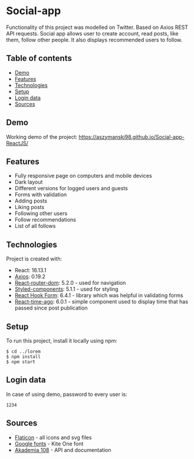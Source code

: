 # Social-app
Functionality of this project was modelled on Twitter. Based on Axios REST API requests. Social app allows user to create account, read posts, like them, follow other people. It also displays recommended users to follow.

## Table of contents
* [Demo](#demo)
* [Features](#features)
* [Technologies](#technologies)
* [Setup](#setup)
* [Login data](#login-data)
* [Sources](#sources)

## Demo
Working demo of the project: https://aszymanski98.github.io/Social-app-ReactJS/

## Features
* Fully responsive page on computers and mobile devices
* Dark layout
* Different versions for logged users and guests
* Forms with validation
* Adding posts
* Liking posts
* Following other users
* Follow recommendations
* List of all follows
	
## Technologies
Project is created with:
* React: 16.13.1
* [Axios](https://www.npmjs.com/package/react-axios): 0.19.2
* [React-router-dom](https://github.com/ReactTraining/react-router): 5.2.0 - used for navigation
* [Styled-components](https://styled-components.com/): 5.1.1 - used for styling
* [React Hook Form](https://react-hook-form.com/): 6.4.1 - library which was helpful in validating forms
* [React-time-ago](https://www.npmjs.com/package/react-time-ago): 6.0.1 - simple component used to display time that has passed since post publication
	
## Setup
To run this project, install it locally using npm:

```
$ cd ../lorem
$ npm install
$ npm start
```

## Login data
In case of using demo, password to every user is:

```
1234
````

## Sources
* [Flaticon](https://www.flaticon.com/) - all icons and svg files
* [Google fonts](https://fonts.google.com/) - Kite One font
* [Akademia 108](https://akademia108.pl/) - API and documentation
